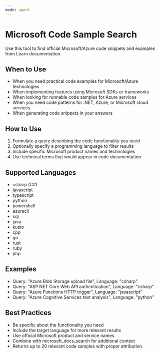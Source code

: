 ```yaml
---
mode: agent
---
```


# Microsoft Code Sample Search

Use this tool to find official Microsoft/Azure code snippets and examples from Learn documentation.

## When to Use

- When you need practical code examples for Microsoft/Azure technologies
- When implementing features using Microsoft SDKs or frameworks
- When looking for runnable code samples for Azure services
- When you need code patterns for .NET, Azure, or Microsoft cloud services
- When generating code snippets in your answers

## How to Use

1. Formulate a query describing the code functionality you need
2. Optionally specify a programming language to filter results
3. Include specific Microsoft product names and technologies
4. Use technical terms that would appear in code documentation

## Supported Languages

- csharp (C#)
- javascript
- typescript
- python
- powershell
- azurecli
- sql
- java
- kusto
- cpp
- go
- rust
- ruby
- php

## Examples

- Query: "Azure Blob Storage upload file", Language: "csharp"
- Query: "ASP.NET Core Web API authentication", Language: "csharp"
- Query: "Azure Functions HTTP trigger", Language: "javascript"
- Query: "Azure Cognitive Services text analysis", Language: "python"

## Best Practices

- Be specific about the functionality you need
- Include the target language for more relevant results
- Use official Microsoft product and service names
- Combine with microsoft_docs_search for additional context
- Returns up to 20 relevant code samples with proper attribution
